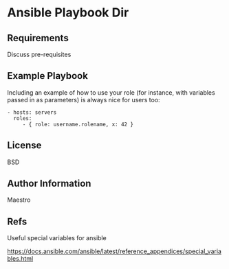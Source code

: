 Ansible Playbook Dir
====================

Requirements
------------

Discuss pre-requisites


Example Playbook
----------------

Including an example of how to use your role (for instance, with variables passed in as parameters) is always nice for users too:

    - hosts: servers
      roles:
         - { role: username.rolename, x: 42 }

License
-------

BSD

Author Information
------------------

Maestro 


Refs
----

Useful special variables for ansible

https://docs.ansible.com/ansible/latest/reference_appendices/special_variables.html
